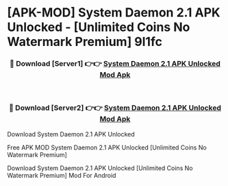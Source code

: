 # [APK-MOD] System Daemon 2.1 APK Unlocked - [Unlimited Coins No Watermark Premium] 9l1fc



<div align="center">
<h3>🔴 Download [Server1] 👉👉 <a href="https://momento.my/?title=System_Daemon_2.1_APK_Unlocked">System Daemon 2.1 APK Unlocked Mod Apk</a></h3><br>

<h3>🔴 Download [Server2] 👉👉 <a href="https://momento.my/?title=System_Daemon_2.1_APK_Unlocked">System Daemon 2.1 APK Unlocked Mod Apk</a></h3>
</div>



Download System Daemon 2.1 APK Unlocked 

Free APK MOD System Daemon 2.1 APK Unlocked [Unlimited Coins No Watermark Premium]

Download System Daemon 2.1 APK Unlocked [Unlimited Coins No Watermark Premium] Mod For Android

